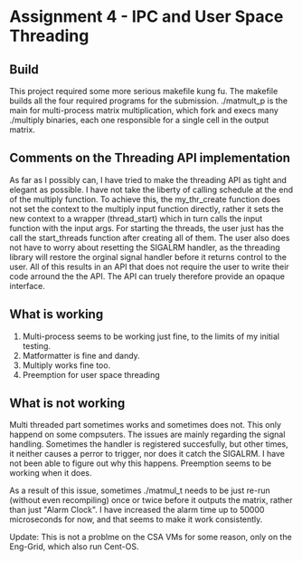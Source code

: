# Assignment 4 - IPC and User Space Threading

## Build
This project required some more serious makefile kung fu. The makefile builds all the 
four required programs for the submission. ./matmult_p is the main for multi-process
matrix multiplication, which fork and execs many ./multiply binaries, each one responsible
for a single cell in the output matrix.

## Comments on the Threading API implementation
As far as I possibly can, I have tried to make the threading API as tight and elegant as possible.
I have not take the liberty of calling schedule at the end of the multiply function. To achieve this,
the my_thr_create function does not set the context to the multiply input function directly,
rather it sets the new context to a wrapper (thread_start) which in turn calls the input function
with the input args. 
For starting the threads, the user just has the call the start_threads function after creating all of them. 
The user also does not have to worry about resetting the SIGALRM handler, as the threading library will restore the orginal signal handler before it returns control to the user.
All of this results in an API that does not require the user to write their code arround the the API. The API can truely therefore provide an opaque interface.

## What is working
1. Multi-process seems to be working just fine, to the limits of my initial testing.
2. Matformatter is fine and dandy.
3. Multiply works fine too.
4. Preemption for user space threading

## What is not working
Multi threaded part sometimes works and sometimes does not. This only happend on some compsuters. The issues are mainly regarding the signal handling. Sometimes the handler is registered succesfully, but other times, it neither causes a perror to trigger, nor does it catch the SIGALRM. I have not been able to figure out why this happens. Preemption seems to be working when it does.

As a result of this issue, sometimes ./matmul_t needs to be just re-run (without even recompiling)
once or twice before it outputs the matrix, rather than just "Alarm Clock". I have increased the alarm time up to 50000 microseconds for now, and that seems to make it work consistently.

Update: This is not a problme on the CSA VMs for some reason, only on the Eng-Grid, which also run Cent-OS.
